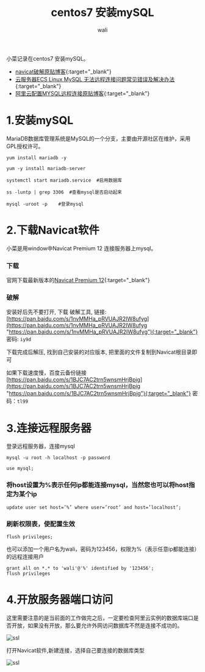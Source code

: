 ﻿---
layout: post
title: centos7 安装mySQL  #标题
tagline: centos7 安装mySQL
category: SQL      #分类
author: wali    #作者
tag: mySQL     #标签
ghurl:        #github url
ghurl_zip:    #github zip下载
comments: true

post_nav: ["1.安装mySQL","2.下载Navicat软件","3.连接远程服务器","4.开放服务器端口访问"]
---

小菜记录在centos7 安装mySQL。

* [navicat破解原贴博客](https://blog.csdn.net/mrwangweijin/article/details/81074766 "https://blog.csdn.net/mrwangweijin/article/details/81074766"){:target="_blank"}
* [云服务器ECS Linux MySQL 无法远程连接问题常见错误及解决办法](https://help.aliyun.com/knowledge_detail/41104.html "https://help.aliyun.com/knowledge_detail/41104.html"){:target="_blank"}
* [阿里云配置MYSQL远程连接原贴博客](https://blog.csdn.net/baidu_31950961/article/details/73251973 "https://blog.csdn.net/baidu_31950961/article/details/73251973"){:target="_blank"}

# 1.安装mySQL

MariaDB数据库管理系统是MySQL的一个分支，主要由开源社区在维护，采用GPL授权许可。

```
yum install mariadb -y

yum -y install mariadb-server

systemctl start mariadb.service  #启用数据库

ss -luntp | grep 3306  #查看mysql是否启动起来

mysql -uroot -p    #登录mysql
```




# 2.下载Navicat软件

小菜是用window中Navicat Premium 12 连接服务器上mysql。

### 下载

官网下载最新版本的[Navicat Premium 12](https://www.navicat.com.cn/download/navicat-premium "https://www.navicat.com.cn/download/navicat-premium"){:target="_blank"}

### 破解

安装好后先不要打开, 下载 破解工具, 链接: [https://pan.baidu.com/s/1nvMMHa_pRVUAJR2IW8ufyg](https://pan.baidu.com/s/1nvMMHa_pRVUAJR2IW8ufyg "https://pan.baidu.com/s/1nvMMHa_pRVUAJR2IW8ufyg"){:target="_blank"} 密码: `iy9d`

下载完成后解压, 找到自己安装的对应版本, 把里面的文件复制到Navicat根目录即可

如果下载速度慢，百度云备份链接[https://pan.baidu.com/s/1BJC7AC2trn5wnsmHrjBpig](https://pan.baidu.com/s/1BJC7AC2trn5wnsmHrjBpig "https://pan.baidu.com/s/1BJC7AC2trn5wnsmHrjBpig"){:target="_blank"} 密码：`tl99`

# 3.连接远程服务器

登录远程服务器，连接mysql

```mysql
mysql -u root -h localhost -p password

use mysql;
```

### 将host设置为%表示任何ip都能连接mysql，当然您也可以将host指定为某个ip

```mysql
update user set host=’%’ where user=’root’ and host=’localhost’;
```

### 刷新权限表，使配置生效

```mysql
flush privileges;
```

也可以添加一个用户名为wali，密码为123456，权限为%（表示任意ip都能连接）的远程连接用户

```mysql
grant all on *.* to 'wali'@'%' identified by '123456';
flush privileges
```

# 4.开放服务器端口访问

这里需要注意的是当前面的工作做完之后，一定要检查阿里云实例的数据库端口是否开放，如果没有开放，那么要允许外网访问数据库不然是连接不成功的。

![ssl](http://walidream.com:9999/blogImage/sql/sql_4.png)

打开Navicat软件,新建连接，选择自己要连接的数据库类型

![ssl](http://walidream.com:9999/blogImage/sql/sql_5.png)





















